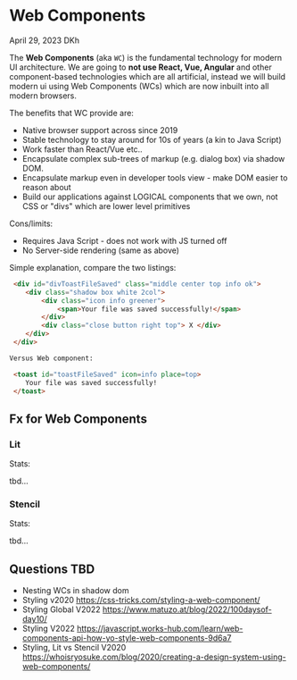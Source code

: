 # Web Components
April 29, 2023 DKh

The **Web Components** (aka `WC`) is the fundamental technology for modern UI architecture.
We are going to **not use React, Vue, Angular** and other component-based technologies which are all artificial, instead we will build modern ui using Web Components (WCs) which are now inbuilt into all modern browsers. 

The benefits that WC provide are:

- Native browser support across since 2019
- Stable technology to stay around for 10s of years (a kin to Java Script)
- Work faster than React/Vue etc..
- Encapsulate complex sub-trees of markup (e.g. dialog box) via shadow DOM.
- Encapsulate markup even in developer tools view - make DOM easier to reason about 
- Build our applications against LOGICAL components that we own, not CSS or "divs" which are lower level primitives

Cons/limits:
- Requires Java Script - does not work with JS turned off
- No Server-side rendering (same as above)


Simple explanation, compare the two listings:
```html
 <div id="divToastFileSaved" class="middle center top info ok">
    <div class="shadow box white 2col">
        <div class="icon info greener">
            <span>Your file was saved successfully!</span>
        </div>
        <div class="close button right top"> X </div>
    </div>
 </div>

Versus Web component:

 <toast id="toastFileSaved" icon=info place=top>
    Your file was saved successfully!
 </toast>
```


## Fx for Web Components

### Lit
Stats:

tbd...

### Stencil
Stats:

tbd...


## Questions TBD
- Nesting WCs in shadow dom
- Styling v2020 https://css-tricks.com/styling-a-web-component/
- Styling Global V2022 https://www.matuzo.at/blog/2022/100daysof-day10/
- Styling V2022 https://javascript.works-hub.com/learn/web-components-api-how-yo-style-web-components-9d6a7
- Styling, Lit vs Stencil V2020 https://whoisryosuke.com/blog/2020/creating-a-design-system-using-web-components/